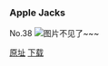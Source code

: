 ### Apple Jacks
No.38
![图片不见了~~~](https://imgs.xkcd.com/comics/apple_jacks.jpg)

[原址](https://xkcd.com//38) [下载](https://imgs.xkcd.com/comics/apple_jacks.jpg)

